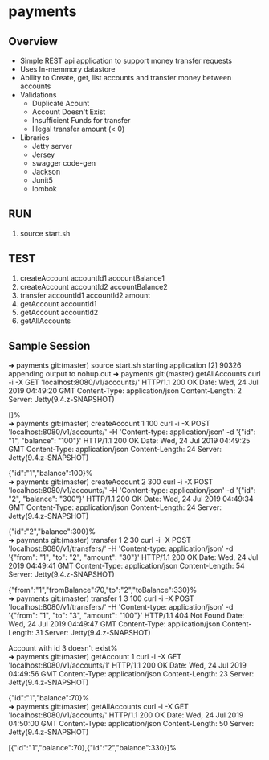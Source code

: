 # payments

## Overview
- Simple REST api application to support money transfer requests
- Uses In-memmory datastore
- Ability to Create, get, list accounts and transfer money between accounts
- Validations
	- Duplicate Acount
	- Account Doesn't Exist
	- Insufficient Funds for transfer
	- Illegal transfer amount (< 0)
- Libraries
	- Jetty server
	- Jersey
	- swagger code-gen
	- Jackson
	- Junit5
	- lombok

## RUN
1) source start.sh

## TEST
1) createAccount accountId1 accountBalance1
2) createAccount accountId2 accountBalance2
3) transfer accountId1 accountId2 amount
4) getAccount accountId1
5) getAccount accountId2
6) getAllAccounts


## Sample Session
➜  payments git:(master) source start.sh
starting application
[2] 90326
appending output to nohup.out
➜  payments git:(master) getAllAccounts
curl -i -X GET 'localhost:8080/v1/accounts/'
HTTP/1.1 200 OK
Date: Wed, 24 Jul 2019 04:49:20 GMT
Content-Type: application/json
Content-Length: 2
Server: Jetty(9.4.z-SNAPSHOT)

[]%                                                                                                                  
➜  payments git:(master) createAccount 1 100
curl -i -X POST 'localhost:8080/v1/accounts/' -H 'Content-type: application/json' -d '{"id": "1", "balance": "100"}'
HTTP/1.1 200 OK
Date: Wed, 24 Jul 2019 04:49:25 GMT
Content-Type: application/json
Content-Length: 24
Server: Jetty(9.4.z-SNAPSHOT)

{"id":"1","balance":100}%                                                                                            
➜  payments git:(master) createAccount 2 300
curl -i -X POST 'localhost:8080/v1/accounts/' -H 'Content-type: application/json' -d '{"id": "2", "balance": "300"}'
HTTP/1.1 200 OK
Date: Wed, 24 Jul 2019 04:49:34 GMT
Content-Type: application/json
Content-Length: 24
Server: Jetty(9.4.z-SNAPSHOT)

{"id":"2","balance":300}%                                                                                            
➜  payments git:(master) transfer 1 2 30
curl -i -X POST 'localhost:8080/v1/transfers/' -H 'Content-type: application/json' -d '{"from": "1", "to": "2", "amount": "30"}'
HTTP/1.1 200 OK
Date: Wed, 24 Jul 2019 04:49:41 GMT
Content-Type: application/json
Content-Length: 54
Server: Jetty(9.4.z-SNAPSHOT)

{"from":"1","fromBalance":70,"to":"2","toBalance":330}%                                                              
➜  payments git:(master) transfer 1 3 100
curl -i -X POST 'localhost:8080/v1/transfers/' -H 'Content-type: application/json' -d '{"from": "1", "to": "3", "amount": "100"}'
HTTP/1.1 404 Not Found
Date: Wed, 24 Jul 2019 04:49:47 GMT
Content-Type: application/json
Content-Length: 31
Server: Jetty(9.4.z-SNAPSHOT)

Account with id 3 doesn't exist%                                                                                     
➜  payments git:(master) getAccount 1
curl -i -X GET 'localhost:8080/v1/accounts/1'
HTTP/1.1 200 OK
Date: Wed, 24 Jul 2019 04:49:56 GMT
Content-Type: application/json
Content-Length: 23
Server: Jetty(9.4.z-SNAPSHOT)

{"id":"1","balance":70}%                                                                                            
➜  payments git:(master) getAllAccounts
curl -i -X GET 'localhost:8080/v1/accounts/'
HTTP/1.1 200 OK
Date: Wed, 24 Jul 2019 04:50:00 GMT
Content-Type: application/json
Content-Length: 50
Server: Jetty(9.4.z-SNAPSHOT)

[{"id":"1","balance":70},{"id":"2","balance":330}]%
